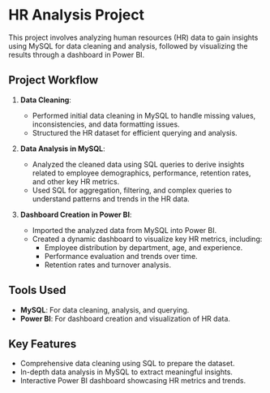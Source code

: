 # HR Analysis Project

This project involves analyzing human resources (HR) data to gain insights using MySQL for data cleaning and analysis, followed by visualizing the results through a dashboard in Power BI.

## Project Workflow

1. **Data Cleaning**: 
    - Performed initial data cleaning in MySQL to handle missing values, inconsistencies, and data formatting issues.
    - Structured the HR dataset for efficient querying and analysis.

2. **Data Analysis in MySQL**:
    - Analyzed the cleaned data using SQL queries to derive insights related to employee demographics, performance, retention rates, and other key HR metrics.
    - Used SQL for aggregation, filtering, and complex queries to understand patterns and trends in the HR data.

3. **Dashboard Creation in Power BI**:
    - Imported the analyzed data from MySQL into Power BI.
    - Created a dynamic dashboard to visualize key HR metrics, including:
        - Employee distribution by department, age, and experience.
        - Performance evaluation and trends over time.
        - Retention rates and turnover analysis.

## Tools Used

- **MySQL**: For data cleaning, analysis, and querying.
- **Power BI**: For dashboard creation and visualization of HR data.

## Key Features

- Comprehensive data cleaning using SQL to prepare the dataset.
- In-depth data analysis in MySQL to extract meaningful insights.
- Interactive Power BI dashboard showcasing HR metrics and trends.


